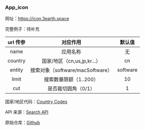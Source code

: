 ### App_icon

网址：https://icon.3earth.space

完整例子：待补充

| url 传参 |             对应作用             |  默认值  |
| :------: | :------------------------------: | :------: |
|   name   |             应用名称             |    无    |
| country  |   国家/地区（cn,us,jp,kr...）    |    cn    |
|  entity  | 搜索对象（software/macSoftware） | software |
|  limit   |      搜索数量限额（1..200）      |    10    |
|   cut    |       是否裁切圆角（0/1）        |    1     |

国家/地区代码：[Country Codes](http://en.wikipedia.org/wiki)

API 来源：[Search API](https://performance-partners.apple.com/search-api)

原始仓库：[Github](https://github.com/YuKongA/HQ-ICON)
